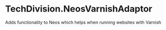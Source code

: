 TechDivision.NeosVarnishAdaptor
===============================

Adds functionality to Neos which helps when running websites with Varnish
